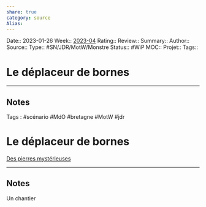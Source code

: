 ```yaml
---
share: true 
category: source
Alias:
---
```

Date:: 2023-01-26
Week:: [2023-04](2023-04.md)
Rating::
Review:: 
Summary:: 
Author::
Source:: 
Type:: #SN/JDR/MotW/Monstre 
Status:: #WiP 
MOC::
Projet:: 
Tags:: 

# Le déplaceur de bornes


***

## Notes

Tags : #scénario #MdO #bretagne #MotW #jdr 

# Le déplaceur de bornes

[Des pierres mystérieuses](./Des%20pierres%20myst%C3%A9rieuses.md)

***

## Notes

Un chantier 